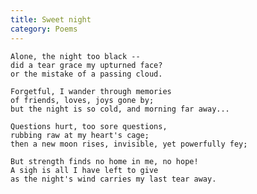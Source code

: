 ```yaml
---
title: Sweet night
category: Poems
---
```


    Alone, the night too black --
    did a tear grace my upturned face?
    or the mistake of a passing cloud.

    Forgetful, I wander through memories
    of friends, loves, joys gone by;
    but the night is so cold, and morning far away...

    Questions hurt, too sore questions,
    rubbing raw at my heart's cage;
    then a new moon rises, invisible, yet powerfully fey;

    But strength finds no home in me, no hope!
    A sigh is all I have left to give
    as the night's wind carries my last tear away.



